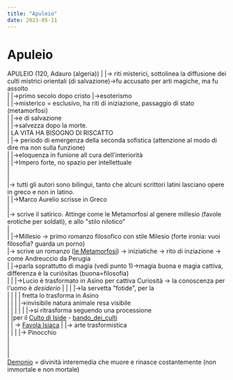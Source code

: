 ```yaml
---
title: "Apuleio"
date: 2023-05-11
---
```

# Apuleio
APULEIO (120, Adauro (algeria))
 |
 |-> riti misterici, sottolinea la diffusione dei culti mistrici orientali (di salvazione)->fu accusato per arti magiche, ma fu assolto  
 |					 |->primo secolo dopo cristo	|->esoterismo  
 |									|->misterico = esclusivo, ha riti di iniziazione, passaggio di stato (metamorfosi)  
 |														|->e di salvazione   
 |															  |->salvezza dopo la morte.  
 |																LA VITA HA BISOGNO DI RISCATTO  
 |
 |-> periodo di emergenza della seconda sofistica (attenzione al modo di dire ma non sulla funzione)  
 |										|->eloquenza in funione all cura dell'interiorità  
 |										|->Impero forte, no spazio per intellettuale  
 |  
 |  
 |-> tutti gli autori sono bilingui, tanto che alcuni scrittori latini lasciano opere in greco e non in latino.  
 |				|->Marco Aurelio scrisse in Greco  
 |  
 |-> scrive il satirico. Attinge come le Metamorfosi al genere millesio (favole erotiche per soldati), e allo "stilo nilotico"  
 |  
 |				|->Millesio -> primo romanzo filosofico con stile Milesio (forte ironia: vuoi filosofia? guarda un porno)  
 |-> scrive un romanzo ([le Metamorfosi](/notes/Apuleio_metamorfosi)) -> iniziatiche -> rito di inziazione -> come Andreuccio da Perugia  
 |     		|->parla soprattutto di magia (vedi punto 1)->magia buona e magia cattiva, differenza è la curiòsitas (buona=filosofia)  
 |		|											    |->Lucio è trasformato in Asino per cattiva Curiosità -> la conoscenza per l'uomo è *desiderio*
 |		|											    |	|->la servetta "fotide", per la   
 |		|											    |	|  fretta lo trasforma in Asino  
 |		|											    |	|->invisibile natura animale resa visibile  
 |   |   |
 |		|											    |->si ritrasforma seguendo una processione   
 |		                          |per il [Culto di Iside](/notes/culto_di_iside)	- [bando_dei_culti](/notes/bando_dei_culti)  
 |                              | -> [Favola Isiaca](/notes/favola_isiaca)
 |		|-> arte trasformistica  
 |   |
 |		|-> Pinocchio  
 |		  
 |  
 |  
 [Demonio](/notes/demonio) = divinità interemedia che muore e rinasce costantemente (non immortale e non mortale)
